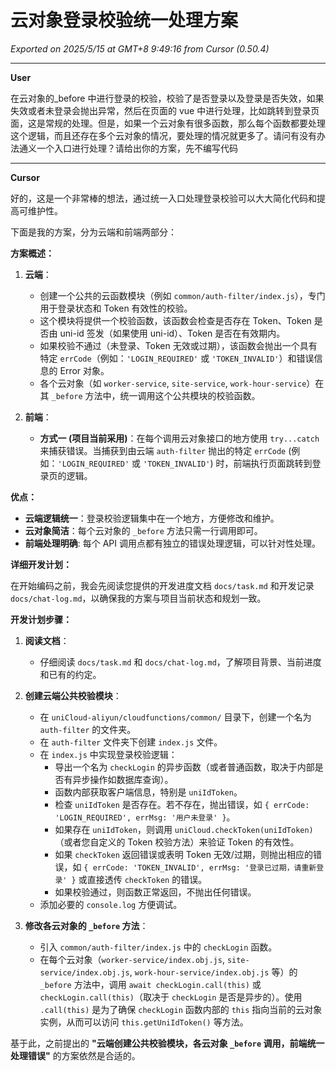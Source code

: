 # 云对象登录校验统一处理方案

_Exported on 2025/5/15 at GMT+8 9:49:16 from Cursor (0.50.4)_

---

**User**

在云对象的\_before 中进行登录的校验，校验了是否登录以及登录是否失效，如果失效或者未登录会抛出异常，然后在页面的 vue 中进行处理，比如跳转到登录页面，这是常规的处理。但是，如果一个云对象有很多函数，那么每个函数都要处理这个逻辑，而且还存在多个云对象的情况，要处理的情况就更多了。请问有没有办法通义一个入口进行处理？请给出你的方案，先不编写代码

---

**Cursor**

好的，这是一个非常棒的想法，通过统一入口处理登录校验可以大大简化代码和提高可维护性。

下面是我的方案，分为云端和前端两部分：

**方案概述：**

1.  **云端**：

    - 创建一个公共的云函数模块（例如 `common/auth-filter/index.js`），专门用于登录状态和 Token 有效性的校验。
    - 这个模块将提供一个校验函数，该函数会检查是否存在 Token、Token 是否由 uni-id 签发（如果使用 uni-id）、Token 是否在有效期内。
    - 如果校验不通过（未登录、Token 无效或过期），该函数会抛出一个具有特定 `errCode`（例如：`'LOGIN_REQUIRED'` 或 `'TOKEN_INVALID'`）和错误信息的 Error 对象。
    - 各个云对象（如 `worker-service`, `site-service`, `work-hour-service`）在其 `_before` 方法中，统一调用这个公共模块的校验函数。

2.  **前端**：
    - **方式一 (项目当前采用)**：在每个调用云对象接口的地方使用 `try...catch` 来捕获错误。当捕获到由云端 `auth-filter` 抛出的特定 `errCode` (例如：`'LOGIN_REQUIRED'` 或 `'TOKEN_INVALID'`) 时，前端执行页面跳转到登录页的逻辑。

**优点：**

- **云端逻辑统一**：登录校验逻辑集中在一个地方，方便修改和维护。
- **云对象简洁**：每个云对象的 `_before` 方法只需一行调用即可。
- **前端处理明确**: 每个 API 调用点都有独立的错误处理逻辑，可以针对性处理。

**详细开发计划：**

在开始编码之前，我会先阅读您提供的开发进度文档 `docs/task.md` 和开发记录 `docs/chat-log.md`，以确保我的方案与项目当前状态和规划一致。

**开发计划步骤：**

1.  **阅读文档**：

    - 仔细阅读 `docs/task.md` 和 `docs/chat-log.md`，了解项目背景、当前进度和已有的约定。

2.  **创建云端公共校验模块**：

    - 在 `uniCloud-aliyun/cloudfunctions/common/` 目录下，创建一个名为 `auth-filter` 的文件夹。
    - 在 `auth-filter` 文件夹下创建 `index.js` 文件。
    - 在 `index.js` 中实现登录校验逻辑：
      - 导出一个名为 `checkLogin` 的异步函数（或者普通函数，取决于内部是否有异步操作如数据库查询）。
      - 函数内部获取客户端信息，特别是 `uniIdToken`。
      - 检查 `uniIdToken` 是否存在。若不存在，抛出错误，如 `{ errCode: 'LOGIN_REQUIRED', errMsg: '用户未登录' }`。
      - 如果存在 `uniIdToken`，则调用 `uniCloud.checkToken(uniIdToken)`（或者您自定义的 Token 校验方法）来验证 Token 的有效性。
      - 如果 `checkToken` 返回错误或表明 Token 无效/过期，则抛出相应的错误，如 `{ errCode: 'TOKEN_INVALID', errMsg: '登录已过期，请重新登录' }` 或直接透传 `checkToken` 的错误。
      - 如果校验通过，则函数正常返回，不抛出任何错误。
    - 添加必要的 `console.log` 方便调试。

3.  **修改各云对象的 `_before` 方法**：

    - 引入 `common/auth-filter/index.js` 中的 `checkLogin` 函数。
    - 在每个云对象（`worker-service/index.obj.js`, `site-service/index.obj.js`, `work-hour-service/index.obj.js` 等）的 `_before` 方法中，调用 `await checkLogin.call(this)` 或 `checkLogin.call(this)`（取决于 `checkLogin` 是否是异步的）。使用 `.call(this)` 是为了确保 `checkLogin` 函数内部的 `this` 指向当前的云对象实例，从而可以访问 `this.getUniIdToken()` 等方法。

基于此，之前提出的 **"云端创建公共校验模块，各云对象 `_before` 调用，前端统一处理错误"** 的方案依然是合适的。
